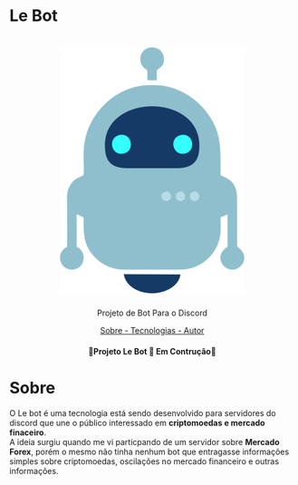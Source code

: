 # Le Bot

<div>
<h1 align="center">
<img alt="ícone de um robô" title = "Le Bot" src="files\botimage.png">
</h1>
<p align="center">Projeto de Bot Para o Discord</p>

</div>

<div>
<p align="center">
<a href="#sobre"> Sobre - </a>
<a href="#tecnologias">Tecnologias - </a>
<a href="Sobre">Autor</a>
</div>

<h4 align = "center">
🚧Projeto Le Bot 🚀 Em Contrução🚧

</h4>


# Sobre

O Le bot é uma tecnologia está sendo desenvolvido para servidores do discord que une o público interessado em **criptomoedas e mercado finaceiro**. <br>
A ideia surgiu quando me vi particpando de um servidor sobre **Mercado Forex**, porém o mesmo não tinha nenhum bot que entragasse informações simples sobre criptomoedas, oscilações no mercado financeiro e outras informações. <br>



